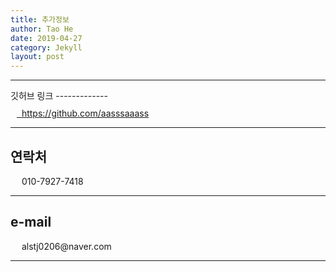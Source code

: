 ```yaml
---
title: 추가정보
author: Tao He
date: 2019-04-27
category: Jekyll
layout: post
---
```

<hr>
깃허브 링크
-------------
<div style="margin: 10px;">
<i class="fa-brands fa-github fa-bounce fa-2xl" ma></i>
<a href="https://github.com/aasssaaass" style >&nbsp;&nbsp;https://github.com/aasssaaass</a>
</div>

<hr>

연락처
-------------
<div style="margin: 10px;">
<i class="fa-solid fa-phone fa-bounce fa-2xl"></i>
<a>&nbsp;&nbsp;010-7927-7418</a>
</div>

<hr>

e-mail
-------------
<div style="margin: 10px;">
<i class="fa-solid fa-envelope fa-bounce fa-2xl"></i>
<a>&nbsp;&nbsp;alstj0206@naver.com</a>
</div>


<hr>
